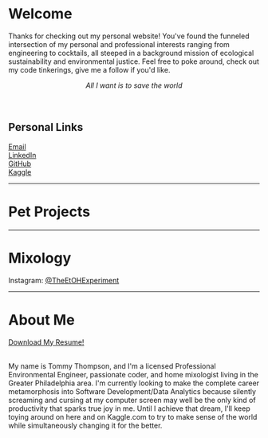 <html>
<body>
   <h1>Welcome</h1>
   <p>Thanks for checking out my personal website!  You've found the funneled intersection of my personal and professional interests
      ranging from engineering to cocktails, all steeped in a background mission of ecological sustainability and environmental justice.
      Feel free to poke around, check out my code tinkerings, give me a follow if you'd like.
   </p>
   <center><cite>All I want is to save the world</cite></center><br>
   <br>
   <h2>Personal Links</h2>
   <a href="mailto:tommythompson714@gmail.com">Email</a><br>
   <a href="https://www.linkedin.com/in/thomas-thompson-pe/">LinkedIn</a><br>
   <a href="https://www.github.com/tommyt714/">GitHub</a><br>
   <a href="https://www.kaggle.com/cobo714/">Kaggle</a>
   <hr>
   <h1>Pet Projects</h1>
   <hr>
   <h1>Mixology</h1>
   <span>Instagram: <a href="https://www.instagram.com/theetohexperiment/">@TheEtOHExperiment</a></span>
   <hr>
   <h1>About Me</h1>
   <a href="resume_current.pdf?raw=true" download="Thompson_resume">Download My Resume!</a><br>
   <br>
   <p>My name is Tommy Thompson, and I'm a licensed Professional Environmental Engineer, 
      passionate coder, and home mixologist living in the Greater Philadelphia area.  I'm currently looking to make the complete career
      metamorphosis into Software Development/Data Analytics because silently screaming and cursing at my computer screen may well be
      the only kind of productivity that sparks true joy in me.  Until I achieve that dream, I'll keep toying around on here and on
      Kaggle.com to try to make sense of the world while simultaneously changing it for the better.
   </p>
</body>
</html>
